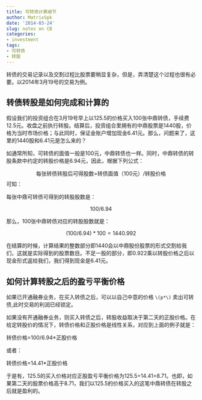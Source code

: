 ```yaml
---
title: 可转债计算细节
author: MatrixSpk
date: '2014-03-24'
slug: notes on CB
categories:
- investment
tags:
- 可转债
- 转股
---
```


转债的交易记录以及交割过程比股票要稍显复杂，但是，弄清楚这个过程也很有必要。以2014年3月19号的交易为例。

## 转债转股是如何完成和计算的

假设我们的投资组合在3月19号早上以125.5的价格买入100张中鼎转债，手续费12.5元。收盘之前执行转股。结算后，投资组合里拥有的中鼎股票是1440股，价格为当时市场价格；与此同时，保证金账户增加现金6.41元。那么，问题来了，这里的1440股和6.41元是怎么来的？

如通常所知，可转债的面值一般是100元，中鼎转债也一样。同时，中鼎转债的转股条款中约定的转股价格是6.94元，因此，根据下列公式：

$$
\text{每张转债转股后可得股数=转债面值（100元）/转股价格}
$$
可知：

每张中鼎可转债可得到的转股股数是：

$$
100/6.94
$$

那么，100张中鼎转债对应的转股股数就是：

$$
(100/6.94)*100=1440.992
$$

在结算的时候，计算结果的整数部分即1440会以中鼎股份股票的形式交割给我们，这就是实际得到的股票数目。不足一股的部分，即0.922乘以转股价格之后以现金形式返给我们，我们得到现金是6.41元。

## 如何计算转股之后的盈亏平衡价格

如果已开通融券业务，在买入转债之后，可以以自己中意的价格 `\(p*\)` 卖出可转债,此时交易的利润已经锁定。

如果没有开通融券业务，则买入转债之后，转股收益取决于第二天的正股价格。在给定转股价的情况下，转债价格和正股价格是线性关系，对应到上面的例子就是：

转债价格=100/6.94*正股价格

或者：

转债价格=14.41*正股价格

于是有，125.5的买入价格对应正股盈亏平衡价格为125.5÷14.41=8.71。也即，如果第二天的股票价格高于8.71，我们以125.5的价格买入的这笔中鼎转债在转股之后就是盈利的。
